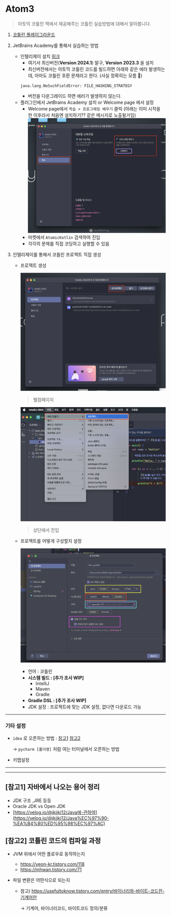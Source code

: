 # Atom3

> 아토믹 코틀린 책에서 제공해주는 코틀린 실습방법에 대해서 알아봅니다.

1.  [코틀린 플레이그라운드](https://play.kotlinlang.org/)
2.  JetBrains Academy를 통해서 실습하는 방법

    - 인텔리제이 설치 [링크](https://www.jetbrains.com/idea/download/other.html)
      - 여기서 최신버전(**Version 2024.1**) 말구, **Version 2023.3** 을 설치
      - 최신버전에서는 아토믹 코틀린 코드를 빌드하면 아래와 같은 에러 발생하는데, 아마도 코틀린 호환 문제라고 한다. (사실 정확히는 모름 🥲)
      ```
      java.lang.NoSuchFieldError: FILE_HASHING_STRATEGY
      ```
      - 버전을 다운그레이드 하면 에러가 발생하지 않는다.
    - 플러그인에서 JetBrains Academy 설치 or Welcome page 에서 설정
      - Welcome page에서 `학습 > 프로그래밍 배우기` 클릭
        (아래는 이미 시작을 한 이후라서 처음엔 설치하기?? 같은 메시지로 노출될거임)
        ![atom3_1](../screenshots/atom3_1.png)
      - 마켓에서 `AtomicKotlin` 검색하여 진입
      - 각각의 문제를 직접 코딩하고 실행할 수 있음

3.  인텔리제이를 통해서 코틀린 프로젝트 직접 생성

    - 프로젝트 생성

      ![atom3_2](../screenshots/atom3_2.png)

      > 웰컴페이지

      ![atom3_3](../screenshots/atom3_3.png)

      > 상단에서 진입

    - 프로젝트를 어떻게 구성할지 설정

      ![atom3_4](../screenshots/atom3_4.png)

      - 언어 : 코틀린
      - **시스템 빌드 : [추가 조사 WIP]**
        - IntelliJ
        - Maven
        - Gradle
      - **Gradle DSL : [추가 조사 WIP]**
      - JDK 설정 : 프로젝트에 맞는 JDK 설정, 없다면 다운로드 가능

---

### 기타 설정

- `idea` 로 오픈하는 방법 : [참고1](https://umanking.github.io/2021/06/29/intellij-run-script/) [참고2](https://wooooooak.github.io/%EA%B0%9C%EB%B0%9C%20%ED%99%98%EA%B2%BD/2019/02/08/%EC%9D%B8%ED%85%94%EB%A6%AC%EC%A0%9C%EC%9D%B4%ED%84%B0%EB%AF%B8%EB%84%90%EC%97%90%EC%84%9C%EC%8B%A4%ED%96%89/)

  → `pycharm [폴더명]` 처럼 여는 터미널에서 오픈하는 방법

- 키맵설정

---

---

## [참고1] 자바에서 나오는 용어 정리

- JDK 구조 ,JRE 등등
- Oracle JDK vs Open JDK
- [https://velog.io/@jkijki12/Java에-관하여](https://velog.io/@jkijki12/Java%EC%97%90-%EA%B4%80%ED%95%98%EC%97%AC)

## [참고2] 코틀린 코드의 컴파일 과정

- JVM 위에서 어떤 플로우로 동작하는지
  - https://yeon-kr.tistory.com/118
  - https://mhwan.tistory.com/71
- 파일 변환은 어떤식으로 되는지

  - 참고) https://usefultoknow.tistory.com/entry/바이너리와-바이트-코드란-기계어란

    → 기계어, 바이너리코드, 바이트코드 정의/분류
